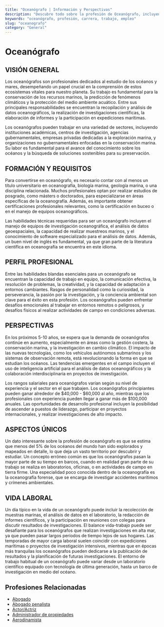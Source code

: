 ```yaml
---
title: "Oceanógrafo | Información y Perspectivas"
description: "Descubre todo sobre la profesión de Oceanógrafo, incluyendo responsabilidades, requisitos y oportunidades."
keywords: "oceanógrafo, profesión, carrera, trabajo, empleo"
slug: "oceanografo"
category: "General"
---
```


# Oceanógrafo

## VISIÓN GENERAL

Los oceanógrafos son profesionales dedicados al estudio de los océanos y mares, desempeñando un papel crucial en la comprensión de estos ecosistemas vitales para nuestro planeta. Su trabajo es fundamental para la conservación de los recursos marinos, la predicción de fenómenos climáticos y la protección del medio ambiente acuático. Entre sus principales responsabilidades se encuentran la recopilación y análisis de datos oceanográficos, la realización de investigaciones científicas, la elaboración de informes y la participación en expediciones marítimas. 

Los oceanógrafos pueden trabajar en una variedad de sectores, incluyendo instituciones académicas, centros de investigación, agencias gubernamentales, empresas privadas dedicadas a la exploración marina, y organizaciones no gubernamentales enfocadas en la conservación marina. Su labor es fundamental para el avance del conocimiento sobre los océanos y la búsqueda de soluciones sostenibles para su preservación.

## FORMACIÓN Y REQUISITOS

Para convertirse en oceanógrafo, es necesario contar con al menos un título universitario en oceanografía, biología marina, geología marina, o una disciplina relacionada. Muchos profesionales optan por realizar estudios de posgrado, como másters o doctorados, para especializarse en áreas específicas de la oceanografía. Además, es importante obtener certificaciones profesionales relevantes, como la certificación en buceo o en el manejo de equipos oceanográficos.

Las habilidades técnicas requeridas para ser un oceanógrafo incluyen el manejo de equipos de investigación oceanográfica, el análisis de datos geoespaciales, la capacidad de realizar muestreos marinos, y el conocimiento de software especializado para el análisis de datos. Además, un buen nivel de inglés es fundamental, ya que gran parte de la literatura científica en oceanografía se encuentra en este idioma.

## PERFIL PROFESIONAL

Entre las habilidades blandas esenciales para un oceanógrafo se encuentran la capacidad de trabajo en equipo, la comunicación efectiva, la resolución de problemas, la creatividad, y la capacidad de adaptación a entornos cambiantes. Rasgos de personalidad como la curiosidad, la perseverancia, la pasión por la investigación, y la conciencia ambiental son clave para el éxito en esta profesión. Los oceanógrafos pueden enfrentar desafíos emocionales al trabajar en entornos remotos o peligrosos, y desafíos físicos al realizar actividades de campo en condiciones adversas.

## PERSPECTIVAS

En los próximos 5-10 años, se espera que la demanda de oceanógrafos continúe en aumento, especialmente en áreas como la gestión costera, la conservación marina, y la investigación en cambio climático. El impacto de las nuevas tecnologías, como los vehículos autónomos submarinos y los sistemas de observación remota, está revolucionando la forma en que se estudian los océanos. Las tendencias emergentes en el campo incluyen el uso de inteligencia artificial para el análisis de datos oceanográficos y la colaboración interdisciplinaria en proyectos de investigación.

Los rangos salariales para oceanógrafos varían según su nivel de experiencia y el sector en el que trabajen. Los oceanógrafos principiantes pueden ganar alrededor de $40,000 - $60,000 al año, mientras que los profesionales con experiencia pueden llegar a ganar más de $100,000 anuales. Las oportunidades de desarrollo profesional incluyen la posibilidad de ascender a puestos de liderazgo, participar en proyectos internacionales, y realizar investigaciones de alto impacto.

## ASPECTOS ÚNICOS

Un dato interesante sobre la profesión de oceanógrafo es que se estima que menos del 5% de los océanos del mundo han sido explorados y mapeados en detalle, lo que deja un vasto territorio por descubrir y estudiar. Un concepto erróneo común es que los oceanógrafos pasan la mayor parte de su tiempo en barcos, cuando en realidad gran parte de su trabajo se realiza en laboratorios, oficinas, o en actividades de campo en tierra firme. Una especialidad poco conocida dentro de la oceanografía es la oceanografía forense, que se encarga de investigar accidentes marítimos y crímenes ambientales.

## VIDA LABORAL

Un día típico en la vida de un oceanógrafo puede incluir la recolección de muestras marinas, el análisis de datos en el laboratorio, la redacción de informes científicos, y la participación en reuniones con colegas para discutir resultados de investigaciones. El balance vida-trabajo puede ser desafiante para los oceanógrafos que realizan investigaciones en alta mar, ya que pueden pasar largos períodos de tiempo lejos de sus hogares. Las temporadas de mayor carga laboral suelen coincidir con expediciones marítimas o proyectos de investigación intensivos, mientras que en épocas más tranquilas los oceanógrafos pueden dedicarse a la publicación de resultados y la planificación de futuras investigaciones. El entorno de trabajo habitual de un oceanógrafo puede variar desde un laboratorio científico equipado con tecnología de última generación, hasta un barco de investigación en medio del océano.
## Profesiones Relacionadas

- [Abogado](/profesiones/abogado/)
- [Abogado penalista](/profesiones/abogado-penalista/)
- [Actor/Actriz](/profesiones/actor-actriz/)
- [Administrador de propiedades](/profesiones/administrador-de-propiedades/)
- [Aerodinamista](/profesiones/aerodinamista/)

